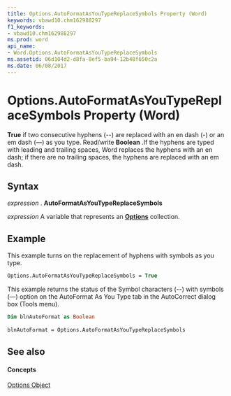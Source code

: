 ```yaml
---
title: Options.AutoFormatAsYouTypeReplaceSymbols Property (Word)
keywords: vbawd10.chm162988297
f1_keywords:
- vbawd10.chm162988297
ms.prod: word
api_name:
- Word.Options.AutoFormatAsYouTypeReplaceSymbols
ms.assetid: 06d104d2-d8fa-8ef5-ba94-12b48f650c2a
ms.date: 06/08/2017
---
```



# Options.AutoFormatAsYouTypeReplaceSymbols Property (Word)

 **True** if two consecutive hyphens (--) are replaced with an en dash (-) or an em dash (—) as you type. Read/write **Boolean** .If the hyphens are typed with leading and trailing spaces, Word replaces the hyphens with an en dash; if there are no trailing spaces, the hyphens are replaced with an em dash.


## Syntax

 _expression_ . **AutoFormatAsYouTypeReplaceSymbols**

 _expression_ A variable that represents an **[Options](Word.Options.md)** collection.


## Example

This example turns on the replacement of hyphens with symbols as you type.


```vb
Options.AutoFormatAsYouTypeReplaceSymbols = True
```

This example returns the status of the Symbol characters (--) with symbols (—) option on the AutoFormat As You Type tab in the AutoCorrect dialog box (Tools menu).




```vb
Dim blnAutoFormat as Boolean 
 
blnAutoFormat = Options.AutoFormatAsYouTypeReplaceSymbols
```


## See also


#### Concepts


[Options Object](Word.Options.md)

